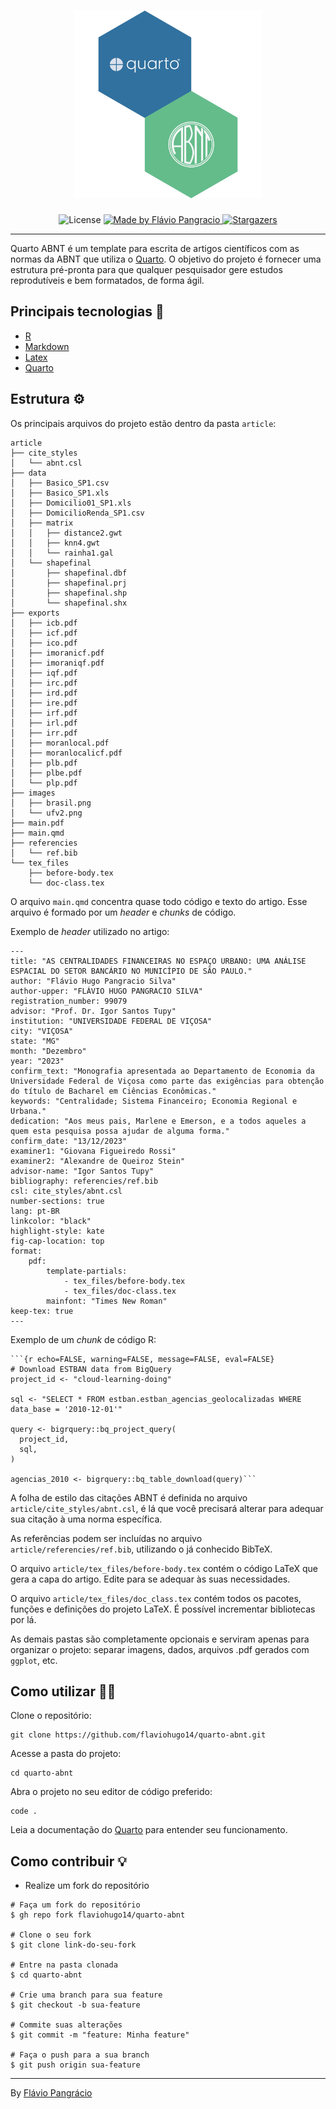 <h1 align="center">
  <img alt="Quarto ABNT" title="Quarto ABNT" src=".github/logo.png" width="300px" />
</h1>

<p align="center">
  <img alt="License" src="https://img.shields.io/badge/license-MIT-%2304D361">


   <a href="https://www.linkedin.com/in/flaviopangracio/">
    <img alt="Made by Flávio Pangracio" src="https://img.shields.io/badge/made%20by-Flávio Pangrácio-%2304D361">
  </a>

  <a href="https://github.com/flaviohugo14/quarto-abnt/stargazers">
    <img alt="Stargazers" src="https://img.shields.io/github/stars/flaviohugo14/quarto-abnt?style=social">
  </a>
</p>

---

Quarto ABNT é um template para escrita de artigos científicos com as normas da ABNT que utiliza o [Quarto](https://quarto.org/). O objetivo do projeto é fornecer uma estrutura pré-pronta para que qualquer pesquisador gere estudos reprodutíveis e bem formatados, de forma ágil.

## Principais tecnologias 🚀

- [R](https://www.r-project.org/)
- [Markdown](https://www.markdownguide.org/)
- [Latex](https://www.latex-project.org/)
- [Quarto](https://quarto.org/)

## Estrutura ⚙️
Os principais arquivos do projeto estão dentro da pasta `article`:

```
article
├── cite_styles
│   └── abnt.csl
├── data
│   ├── Basico_SP1.csv
│   ├── Basico_SP1.xls
│   ├── Domicilio01_SP1.xls
│   ├── DomicilioRenda_SP1.csv
│   ├── matrix
│   │   ├── distance2.gwt
│   │   ├── knn4.gwt
│   │   └── rainha1.gal
│   └── shapefinal
│       ├── shapefinal.dbf
│       ├── shapefinal.prj
│       ├── shapefinal.shp
│       └── shapefinal.shx
├── exports
│   ├── icb.pdf
│   ├── icf.pdf
│   ├── ico.pdf
│   ├── imoranicf.pdf
│   ├── imoraniqf.pdf
│   ├── iqf.pdf
│   ├── irc.pdf
│   ├── ird.pdf
│   ├── ire.pdf
│   ├── irf.pdf
│   ├── irl.pdf
│   ├── irr.pdf
│   ├── moranlocal.pdf
│   ├── moranlocalicf.pdf
│   ├── plb.pdf
│   ├── plbe.pdf
│   └── plp.pdf
├── images
│   ├── brasil.png
│   └── ufv2.png
├── main.pdf
├── main.qmd
├── referencies
│   └── ref.bib
└── tex_files
    ├── before-body.tex
    └── doc-class.tex
```

O arquivo `main.qmd` concentra quase todo código e texto do artigo. Esse arquivo é formado por um *header* e *chunks* de código.

Exemplo de *header* utilizado no artigo:

```
---
title: "AS CENTRALIDADES FINANCEIRAS NO ESPAÇO URBANO: UMA ANÁLISE ESPACIAL DO SETOR BANCÁRIO NO MUNICÍPIO DE SÃO PAULO."
author: "Flávio Hugo Pangracio Silva"
author-upper: "FLÁVIO HUGO PANGRACIO SILVA"
registration_number: 99079
advisor: "Prof. Dr. Igor Santos Tupy"
institution: "UNIVERSIDADE FEDERAL DE VIÇOSA"
city: "VIÇOSA"
state: "MG"
month: "Dezembro"
year: "2023"
confirm_text: "Monografia apresentada ao Departamento de Economia da Universidade Federal de Viçosa como parte das exigências para obtenção do título de Bacharel em Ciências Econômicas."
keywords: "Centralidade; Sistema Financeiro; Economia Regional e Urbana."
dedication: "Aos meus pais, Marlene e Emerson, e a todos aqueles a quem esta pesquisa possa ajudar de alguma forma."
confirm_date: "13/12/2023"
examiner1: "Giovana Figueiredo Rossi"
examiner2: "Alexandre de Queiroz Stein"
advisor-name: "Igor Santos Tupy"
bibliography: referencies/ref.bib
csl: cite_styles/abnt.csl
number-sections: true
lang: pt-BR
linkcolor: "black"
highlight-style: kate
fig-cap-location: top
format:
    pdf:
        template-partials:
            - tex_files/before-body.tex
            - tex_files/doc-class.tex
        mainfont: "Times New Roman"
keep-tex: true
---
```

Exemplo de um *chunk* de código R:
```
```{r echo=FALSE, warning=FALSE, message=FALSE, eval=FALSE}
# Download ESTBAN data from BigQuery
project_id <- "cloud-learning-doing"

sql <- "SELECT * FROM estban.estban_agencias_geolocalizadas WHERE data_base = '2010-12-01'"

query <- bigrquery::bq_project_query(
  project_id,
  sql,
)

agencias_2010 <- bigrquery::bq_table_download(query)```
```

A folha de estilo das citações ABNT é definida no arquivo `article/cite_styles/abnt.csl`, é lá que você precisará alterar para adequar sua citação à uma norma específica.

As referências podem ser incluídas no arquivo `article/referencies/ref.bib`, utilizando o já conhecido BibTeX.

O arquivo `article/tex_files/before-body.tex` contém o código LaTeX que gera a capa do artigo. Edite para se adequar às suas necessidades.

O arquivo `article/tex_files/doc_class.tex` contém todos os pacotes, funções e definições do projeto LaTeX. É possível incrementar bibliotecas por lá.

As demais pastas são completamente opcionais e serviram apenas para organizar o projeto: separar imagens, dados, arquivos .pdf gerados com `ggplot`, etc.

## Como utilizar 🧑‍🏫
Clone o repositório:
```{sh}
git clone https://github.com/flaviohugo14/quarto-abnt.git
```

Acesse a pasta do projeto:
```{sh}
cd quarto-abnt
```

Abra o projeto no seu editor de código preferido:
```{sh}
code .
```

Leia a documentação do [Quarto](https://quarto.org/) para entender seu funcionamento.

## Como contribuir 💡
- Realize um fork do repositório

```
# Faça um fork do repositório
$ gh repo fork flaviohugo14/quarto-abnt

# Clone o seu fork
$ git clone link-do-seu-fork

# Entre na pasta clonada
$ cd quarto-abnt

# Crie uma branch para sua feature
$ git checkout -b sua-feature

# Commite suas alterações
$ git commit -m "feature: Minha feature"

# Faça o push para a sua branch
$ git push origin sua-feature

```

---
By [Flávio Pangrácio](https://www.linkedin.com/in/flaviopangracio/)

